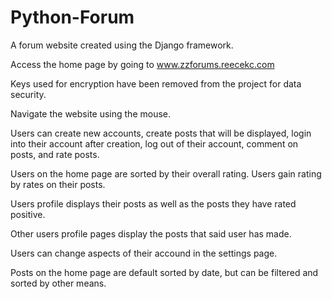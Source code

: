# Python-Forum
A forum website created using the Django framework.

Access the home page by going to www.zzforums.reecekc.com

Keys used for encryption have been removed from the project for data security.

Navigate the website using the mouse.

Users can create new accounts, create posts that will be displayed, login into their account after creation, 
log out of their account, comment on posts, and rate posts.

Users on the home page are sorted by their overall rating. Users gain rating by rates on their posts.

Users profile displays their posts as well as the posts they have rated positive.

Other users profile pages display the posts that said user has made.

Users can change aspects of their accound in the settings page.

Posts on the home page are default sorted by date, but can be filtered and sorted by other means.
